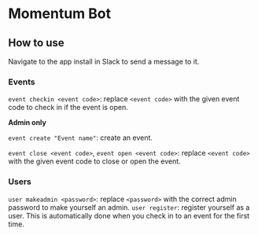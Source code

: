 # Momentum Bot

## How to use

Navigate to the app install in Slack to send a message to it.

### Events

`event checkin <event code>`: replace `<event code>` with the given event code to check in if the event is open.

**Admin only**

`event create "Event name"`: create an event.

`event close <event code>`, `event open <event code>`: replace `<event code>` with the given event code to close or open the event.

### Users

`user makeadmin <password>`: replace `<password>` with the correct admin password to make yourself an admin.
`user register`: register yourself as a user. This is automatically done when you check in to an event for the first time.
